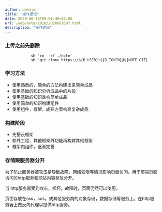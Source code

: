 ```yaml
---
author: denalon
title: "操作逻辑"
date: 2020-06-16T09:01:40+08:00
url: /web/note/2020/2020061607.html
description: "操作逻辑"
---
```


### 上传之前先删除

```
            sh 'rm  -rf ./note'
            sh 'git clone https://${B_USER}:${B_TOKEN}@${NOTE_GIT}
```



### 学习方法

+ 使用熟悉的，简单的方法构建出来简单成品
+ 使用基础的知识分析成品中的片段
+ 使用基础的知识重构简单成品
+ 使用简单的知识构建组件
+ 使用组件，框架，成熟方案构建复杂成品


### 构建阶段

-   先搭设框架
-   额外工程，其他框架外功能再构建其他框架
-   框架内组件，逐渐完善




### 存储跟服务器分开

为了防止服务器被攻击是导致故障，网络受限等情况影响页面访问。用于前端页面访问的http服务和网站内容存放分开。

当 http服务器受到攻击，损坏，故障时，页面仍然可以使用。

页面存放在oss，cos，或其他服务商的对象存储，数据存储等服务上。在http服务器上做反向代理以提供http服务。